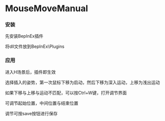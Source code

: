 # MouseMoveManual
### 安装

先安装BepInEx插件

将dll文件放到BepInEx\Plugins

### 应用

进入H场景后，插件即生效

选择插入的姿势，第一次鼠标下移为启动，然后下移为深入运动，上移为浅出运动

如果下移与上移与运动不匹配，可以按Ctrl+W键，打开调节界面

可调节起始位置，中间位置与结束位置

调节可按save按钮进行保存